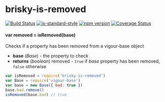 # brisky-is-removed

<!-- VDOC.badges travis; standard; npm; coveralls -->
<!-- DON'T EDIT THIS SECTION (including comments), INSTEAD RE-RUN `vdoc` TO UPDATE -->
[![Build Status](https://travis-ci.org/vigour-io/brisky-is-removed.svg?branch=master)](https://travis-ci.org/vigour-io/brisky-is-removed)
[![js-standard-style](https://img.shields.io/badge/code%20style-standard-brightgreen.svg)](http://standardjs.com/)
[![npm version](https://badge.fury.io/js/brisky-is-removed.svg)](https://badge.fury.io/js/brisky-is-removed)
[![Coverage Status](https://coveralls.io/repos/github/vigour-io/brisky-is-removed/badge.svg?branch=master)](https://coveralls.io/github/vigour-io/brisky-is-removed?branch=master)

<!-- VDOC END -->

<!-- VDOC.jsdoc isRemoved -->
<!-- DON'T EDIT THIS SECTION (including comments), INSTEAD RE-RUN `vdoc` TO UPDATE -->
#### var removed = isRemoved(base)

Checks if a property has been removed from a vigour-base object
- **base** (*Base*) - the property to check
- **returns** (*boolean*) removed - `true` if *base* property has been removed, `false` otherwise

<!-- VDOC END -->

```javascript
var isRemoved = require('brisky-is-removed')
var Base = require('vigour-base')
var base = new Base({ bad: true })
base.bad.remove()
isRemoved(base.bad) // true
```